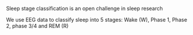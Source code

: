 Sleep stage classification is an open challenge in sleep research

We use EEG data to classify sleep into 5 stages: Wake (W), Phase 1, Phase 2, phase 3/4 and REM (R)
